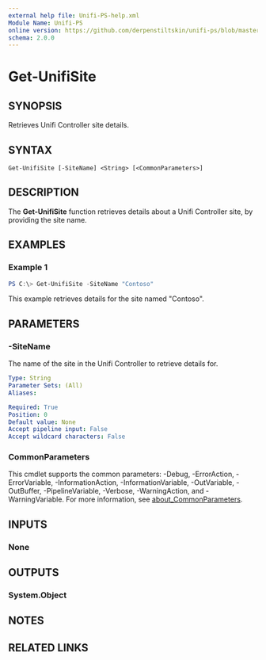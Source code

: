 ```yaml
---
external help file: Unifi-PS-help.xml
Module Name: Unifi-PS
online version: https://github.com/derpenstiltskin/unifi-ps/blob/master/docs/Get-UnifiSite.md
schema: 2.0.0
---
```


# Get-UnifiSite

## SYNOPSIS
Retrieves Unifi Controller site details.

## SYNTAX

```
Get-UnifiSite [-SiteName] <String> [<CommonParameters>]
```

## DESCRIPTION
The **Get-UnifiSite** function retrieves details about a Unifi Controller site, by providing the site name.

## EXAMPLES

### Example 1
```powershell
PS C:\> Get-UnifiSite -SiteName "Contoso"
```

This example retrieves details for the site named "Contoso".

## PARAMETERS

### -SiteName
The name of the site in the Unifi Controller to retrieve details for.

```yaml
Type: String
Parameter Sets: (All)
Aliases:

Required: True
Position: 0
Default value: None
Accept pipeline input: False
Accept wildcard characters: False
```

### CommonParameters
This cmdlet supports the common parameters: -Debug, -ErrorAction, -ErrorVariable, -InformationAction, -InformationVariable, -OutVariable, -OutBuffer, -PipelineVariable, -Verbose, -WarningAction, and -WarningVariable. For more information, see [about_CommonParameters](http://go.microsoft.com/fwlink/?LinkID=113216).

## INPUTS

### None
## OUTPUTS

### System.Object
## NOTES

## RELATED LINKS
